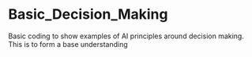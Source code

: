 # Basic_Decision_Making
Basic coding to show examples of AI principles around decision making. This is to form a base understanding
